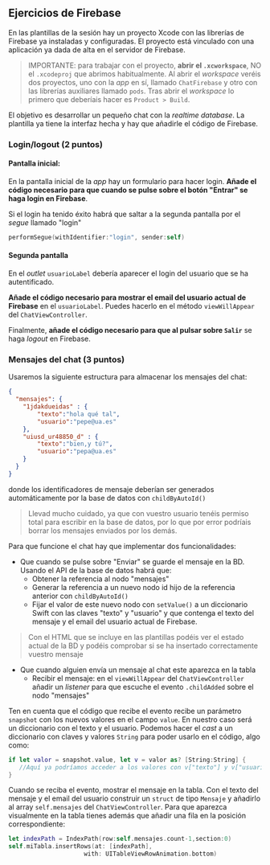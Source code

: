 ## Ejercicios de Firebase

En las plantillas de la sesión hay un proyecto Xcode con las librerías de Firebase ya instaladas y configuradas. El proyecto está vinculado con una aplicación ya dada de alta en el servidor de Firebase.

> IMPORTANTE: para trabajar con el proyecto, **abrir el `.xcworkspace`**, NO el `.xcodeproj` que abrimos habitualmente. Al abrir el *workspace* veréis dos proyectos, uno con la *app* en sí, llamado `ChatFirebase` y otro con las librerías auxiliares llamado `pods`. Tras abrir el *workspace* lo primero que deberíais hacer es `Product > Build`.

El objetivo es desarrollar un pequeño chat con la *realtime database*. La plantilla ya tiene la interfaz hecha y hay que añadirle el código de Firebase.


### Login/logout (2 puntos)

#### Pantalla inicial:

En la pantalla inicial de la *app* hay un formulario para hacer login. **Añade el código necesario para que cuando se pulse sobre el botón "Entrar" se haga login en Firebase**. 

Si el login ha tenido éxito habrá que saltar a la segunda pantalla por el *segue* llamado "login"

```swift
performSegue(withIdentifier:"login", sender:self)
```

#### Segunda pantalla

En el *outlet* `usuarioLabel` debería aparecer el login del usuario que se ha autentificado.

**Añade el código necesario para mostrar el email del usuario actual de Firebase** en el `usuarioLabel`. Puedes hacerlo en el método `viewWillAppear` del `ChatViewController`. 

Finalmente, **añade el código necesario para que al pulsar sobre `Salir`** se haga *logout* en Firebase.  


### Mensajes del chat (3 puntos)

Usaremos la siguiente estructura para almacenar los mensajes del chat:

```json
{
  "mensajes": {
    "1jdakdueidas" : {
        "texto":"hola qué tal",
        "usuario":"pepe@ua.es"
    },
    "uiusd_ur48850_d" : {
        "texto":"bien,y tú?",
        "usuario":"pepa@ua.es"
    }
  }
}
```

donde los identificadores de mensaje deberían ser generados automáticamente por la base de datos con `childByAutoId()`

> Llevad mucho cuidado, ya que con vuestro usuario tenéis permiso total para escribir en la base de datos, por lo que por error podríais borrar los mensajes enviados por los demás.

Para que funcione el chat hay que implementar dos funcionalidades:

- Que cuando se pulse sobre "Enviar" se guarde el mensaje en la BD. Usando el API de la base de datos habrá que:
    + Obtener la referencia al nodo "mensajes"
    + Generar la referencia a un nuevo nodo id hijo de la referencia anterior con `childByAutoId()` 
    + Fijar el valor de este nuevo nodo con `setValue()` a un diccionario Swift con las claves "texto" y "usuario" y que contenga el texto del mensaje y el email del usuario actual de Firebase.

> Con el HTML que se incluye en las plantillas podéis ver el estado actual de la BD y podéis comprobar si se ha insertado correctamente vuestro mensaje 

- Que cuando alguien envía un mensaje al chat este aparezca en la tabla
    - Recibir el mensaje: en el `viewWillAppear` del `ChatViewController` añadir un *listener* para que escuche el evento `.childAdded` sobre el nodo "mensajes"

Ten en cuenta que el código que recibe el evento recibe un parámetro `snapshot` con los nuevos valores en el campo `value`. En nuestro caso será un diccionario con el texto y el usuario. Podemos hacer el *cast* a un diccionario con claves y valores `String` para poder usarlo en el código, algo como:

```swift
if let valor = snapshot.value, let v = valor as? [String:String] {
   //Aquí ya podríamos acceder a los valores con v["texto"] y v["usuario"]
}
```

Cuando se reciba el evento, mostrar el mensaje en la tabla. Con el texto del mensaje y el email del usuario construir un `struct` de tipo `Mensaje` y añadirlo al array `self.mensajes` del `ChatViewController`. Para que aparezca visualmente en la tabla tienes además que añadir una fila en la posición correspondiente:

```swift
let indexPath = IndexPath(row:self.mensajes.count-1,section:0)
self.miTabla.insertRows(at: [indexPath], 
                     with: UITableViewRowAnimation.bottom)
```


